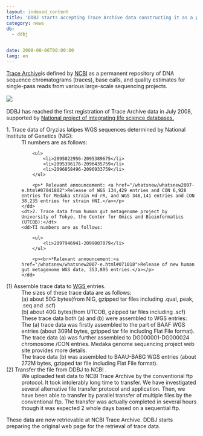 ```yaml
---
layout: indexed_content
title: 'DDBJ starts accepting Trace Archive data constructing it as a part of the integrated database project. '
category: news
db:
  - ddbj


date: 2008-08-06T00:00:00
lang: en
---
```


<a href="http://www.ncbi.nlm.nih.gov/Traces/trace.cgi" target="_blank">Trace Archive</a>is defined by <a href="http://www.ncbi.nlm.nih.gov/">NCBI</a> as a permanent repository of DNA sequence chromatograms (traces), base calls, and quality estimates for single-pass reads from various large-scale sequencing projects.<br><br><a href="http://www.ncbi.nlm.nih.gov/Traces/trace.cgi?&amp;cmd=retrieve&amp;val=2095022956&amp;dopt=trace&amp;size=1&amp;seeas=Show" target="_blank"><img src="/images/news/080806_2.PNG"></a><br><br>DDBJ has reached the first registration of Trace Archive data in July 2008, supported by <a href="http://lifesciencedb.jp/" target="_blank">National project of integrating life science databases.</a><br>

<dl>
    <dt>1. Trace data of Oryzias latipes WGS sequences determined by National Institute of Genetics (NIG):</dt>
    <dd>TI numbers are as follows:

        <ul>
            <li>2095022956-2095389675</li>
            <li>2095396176-2096435759</li>
            <li>2096858496-2096933759</li>
        </ul>

        <p>* Relevant announcement: <a href="/whatsnew/whatsnew2007-e.html#07041802">Release of WGS 134,429 entries and CON 6,928 entries for Medaka strain Hd-rR, and WGS 346,141 entries and CON 38,235 entries for strain HNI.</a></p>
    </dd>
    <dt>2. Trace data from human gut metagenome project by University of Tokyo, the Center for Omics and Bioinformatics (UTCOB):</dt>
    <dd>TI numbers are as follows:

        <ul>
            <li>2097946941-2099007079</li>
        </ul>

        <p><br>*Relevant announcement:<a href="/whatsnew/whatsnew2007-e.html#071018">Release of new human gut metagenome WGS data, 353,805 entries.</a></p>
    </dd>
</dl>

<dl>
    <dt>(1) Assemble trace data to <a href="/ddbj/wgs-e.html">WGS </a> entries.</dt>
    <dd>The sizes of these trace data are as follows:<br>(a) about 50G bytes(from NIG, gzipped tar files including .qual, peak, .seq and .scf)<br>(b) about 40G bytes(from UTCOB, gzipped tar files including .scf)</dd>
    <dd>These trace data both (a) and (b) were assembled to WGS entries:<br>The (a) trace data was firstly assembled to the part of BAAF WGS entries (about 309M bytes, gzipped tar file including Flat File format). The trace data (a) was further assembled to DG000001-DG000024 chromosome /CON entries. Medaka genome sequencing project web site provides more details.<br>The trace data (b) was assembled to BAAU-BABG WGS entries (about 272M bytes, gzipped tar file including Flat File format).</dd>
    <dt>(2) Transfer the file from DDBJ to NCBI .</dt>
    <dd>We uploaded test data to NCBI Trace Archive by the conventional ftp protocol. It took intolerably long time to transfer. We have investigated several alternative file transfer protocol and application. Then, we have been able to transfer by parallel transfer of multiple files by the conventional ftp. The transfer was actually completed in several hours though it was expected 2 whole days based on a sequential ftp.</dd>
</dl>

<p>These data are now retrievable at NCBI Trace Archive. DDBJ starts preparing the original web page for the retrieval of trace data.</p>
